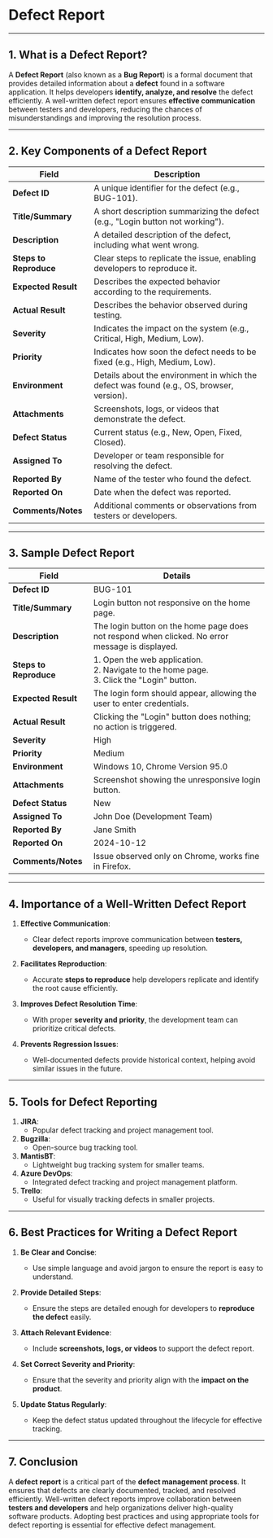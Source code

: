# Defect Report

---

## 1. What is a Defect Report?

A **Defect Report** (also known as a **Bug Report**) is a formal document that provides detailed information about a **defect** found in a software application. It helps developers **identify, analyze, and resolve** the defect efficiently. A well-written defect report ensures **effective communication** between testers and developers, reducing the chances of misunderstandings and improving the resolution process.

---

## 2. Key Components of a Defect Report

| **Field**              | **Description**                                                     |
|------------------------|---------------------------------------------------------------------|
| **Defect ID**           | A unique identifier for the defect (e.g., BUG-101).                |
| **Title/Summary**       | A short description summarizing the defect (e.g., "Login button not working"). |
| **Description**         | A detailed description of the defect, including what went wrong.   |
| **Steps to Reproduce**  | Clear steps to replicate the issue, enabling developers to reproduce it. |
| **Expected Result**     | Describes the expected behavior according to the requirements.     |
| **Actual Result**       | Describes the behavior observed during testing.                    |
| **Severity**            | Indicates the impact on the system (e.g., Critical, High, Medium, Low). |
| **Priority**            | Indicates how soon the defect needs to be fixed (e.g., High, Medium, Low). |
| **Environment**         | Details about the environment in which the defect was found (e.g., OS, browser, version). |
| **Attachments**         | Screenshots, logs, or videos that demonstrate the defect.          |
| **Defect Status**       | Current status (e.g., New, Open, Fixed, Closed).                   |
| **Assigned To**         | Developer or team responsible for resolving the defect.            |
| **Reported By**         | Name of the tester who found the defect.                           |
| **Reported On**         | Date when the defect was reported.                                 |
| **Comments/Notes**      | Additional comments or observations from testers or developers.    |

---

## 3. Sample Defect Report

| **Field**              | **Details**                                                       |
|------------------------|-------------------------------------------------------------------|
| **Defect ID**          | BUG-101                                                          |
| **Title/Summary**      | Login button not responsive on the home page.                    |
| **Description**        | The login button on the home page does not respond when clicked. No error message is displayed. |
| **Steps to Reproduce** | 1. Open the web application.<br>2. Navigate to the home page.<br>3. Click the "Login" button. |
| **Expected Result**    | The login form should appear, allowing the user to enter credentials. |
| **Actual Result**      | Clicking the "Login" button does nothing; no action is triggered. |
| **Severity**           | High                                                             |
| **Priority**           | Medium                                                           |
| **Environment**        | Windows 10, Chrome Version 95.0                                  |
| **Attachments**        | Screenshot showing the unresponsive login button.                |
| **Defect Status**      | New                                                              |
| **Assigned To**        | John Doe (Development Team)                                      |
| **Reported By**        | Jane Smith                                                       |
| **Reported On**        | 2024-10-12                                                       |
| **Comments/Notes**     | Issue observed only on Chrome, works fine in Firefox.             |

---

## 4. Importance of a Well-Written Defect Report

1. **Effective Communication**:
   - Clear defect reports improve communication between **testers, developers, and managers**, speeding up resolution.

2. **Facilitates Reproduction**:
   - Accurate **steps to reproduce** help developers replicate and identify the root cause efficiently.

3. **Improves Defect Resolution Time**:
   - With proper **severity and priority**, the development team can prioritize critical defects.

4. **Prevents Regression Issues**:
   - Well-documented defects provide historical context, helping avoid similar issues in the future.

---

## 5. Tools for Defect Reporting

1. **JIRA**:
   - Popular defect tracking and project management tool.
2. **Bugzilla**:
   - Open-source bug tracking tool.
3. **MantisBT**:
   - Lightweight bug tracking system for smaller teams.
4. **Azure DevOps**:
   - Integrated defect tracking and project management platform.
5. **Trello**:
   - Useful for visually tracking defects in smaller projects.

---

## 6. Best Practices for Writing a Defect Report

1. **Be Clear and Concise**:
   - Use simple language and avoid jargon to ensure the report is easy to understand.

2. **Provide Detailed Steps**:
   - Ensure the steps are detailed enough for developers to **reproduce the defect** easily.

3. **Attach Relevant Evidence**:
   - Include **screenshots, logs, or videos** to support the defect report.

4. **Set Correct Severity and Priority**:
   - Ensure that the severity and priority align with the **impact on the product**.

5. **Update Status Regularly**:
   - Keep the defect status updated throughout the lifecycle for effective tracking.

---

## 7. Conclusion

A **defect report** is a critical part of the **defect management process**. It ensures that defects are clearly documented, tracked, and resolved efficiently. Well-written defect reports improve collaboration between **testers and developers** and help organizations deliver high-quality software products. Adopting best practices and using appropriate tools for defect reporting is essential for effective defect management.
